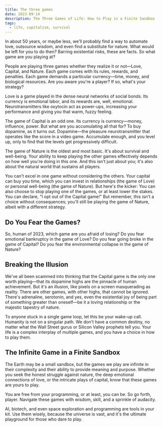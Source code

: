 ```yaml
---
title: The three games
date: 2023-09-14
description: The Three Games of Life: How to Play in a Finite Sandbox
tags:
  - life, capitalism, survival
---
```

In about 50 years, or maybe less, we'll probably find a way to automate love, outsource wisdom, and even find a substitute for nature. What would be left for you to do then? Barring existential risks, these are facts. So what game are you playing at?

People are playing three games whether they realize it or not—Love, Capital, and Nature. Each game comes with its rules, rewards, and penalties. Each game demands a particular currency—time, money, and biological resources. Are you aware you're a player? If so, what's your strategy?

Love is a game played in the dense neural networks of social bonds. Its currency is emotional labor, and its rewards are, well, emotional. Neurotransmitters like oxytocin act as power-ups, increasing your performance and giving you that warm, fuzzy feeling.

The game of Capital is an odd one. Its currency is currency—money, influence, power. But what are you accumulating all that for? To buy dopamine, as it turns out. Dopamine—the pleasure neurotransmitter that operates like the score in a video game. Accumulate enough, and you level up, only to find that the levels get progressively difficult. 

The game of Nature is the oldest and most basic. It's about survival and well-being. Your ability to keep playing the other games effectively depends on how well you're doing in this one. And this isn't just about you; it's also about the natural world that sustains all players.

You can't excel in one game without considering the others. Your capital can buy you time, which you can invest in relationships (the game of Love) or personal well-being (the game of Nature). But here's the kicker: You can also choose to stop playing one of the games, or at least lower the stakes. You can declare, "I opt out of the Capital game!" But remember, this isn't a choice without consequences; you'll still be playing the game of Nature, albeit with a different strategy.

## Do You Fear the Games?

So, human of 2023, which game are you afraid of losing? Do you fear emotional bankruptcy in the game of Love? Do you fear going broke in the game of Capital? Do you fear the environmental collapse in the game of Nature? 

## Breaking the Illusion

We've all been scammed into thinking that the Capital game is the only one worth playing—that its dopamine highs are the pinnacle of human achievement. But it's an illusion, like pixels on a screen masquerading as reality. There are other games, with other highs, that cannot be ignored. There's adrenaline, serotonin, and yes, even the existential joy of being part of something greater than oneself—be it a loving relationship or the majestic tapestry of nature.

To anyone stuck in a single game loop, let this be your wake-up call. Humanity is not on a singular path. We don't have a common destiny, no matter what the Wall Street gurus or Silicon Valley prophets tell you. Your life is a complex interplay of multiple games, and you have a choice in how to play them. 

## The Infinite Game in a Finite Sandbox

The Earth may be a small sandbox, but the games we play are infinite in their complexity and their ability to provide meaning and purpose. Whether you seek the honest struggle against nature, the deep emotional connections of love, or the intricate plays of capital, know that these games are yours to play.

You are free from your programming, or at least, you can be. So go forth, player. Navigate these games with wisdom, skill, and a sprinkle of audacity.

AI, biotech, and even space exploration and programming are tools in your kit. Use them wisely, because the universe is vast, and it's the ultimate playground for those who dare to play.
